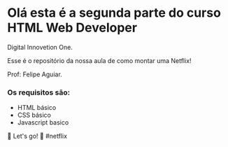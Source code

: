 # Olá esta é a segunda parte do curso HTML Web Developer
Digital Innovetion One.

Esse é o repositório da nossa aula de como montar uma Netflix!

Prof: Felipe Aguiar.

### Os requisitos são:

- HTML básico
- CSS básico
- Javascript basico


🚀 Let's go! 🚀 #netflix
